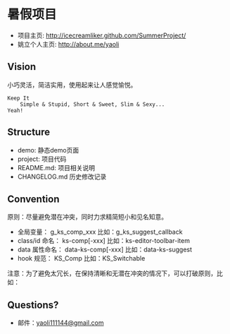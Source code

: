 ﻿暑假项目
=======================================
 - 项目主页: <http://icecreamliker.github.com/SummerProject/>
 - 姚立个人主页: <http://about.me/yaoli>



 Vision
--------
小巧灵活，简洁实用，使用起来让人感觉愉悦。

    Keep It
        Simple & Stupid, Short & Sweet, Slim & Sexy...
    Yeah!


 Structure
-----------
 - demo:            静态demo页面
 - project:         项目代码
 - README.md:       项目相关说明
 - CHANGELOG.md     历史修改记录


 Convention
------------
原则：尽量避免潜在冲突，同时力求精简短小和见名知意。

 - 全局变量：       g_ks_comp_xxx        比如：g_ks_suggest_callback
 - class/id 命名： ks-comp[-xxx]        比如：ks-editor-toolbar-item
 - data 属性命名：  data-ks-comp[-xxx]   比如：data-ks-suggest
 - hook 规范：     KS_Comp              比如：KS_Switchable

注意：为了避免太冗长，在保持清晰和无潜在冲突的情况下，可以打破原则，比如：
    <div class="KS_Widget" data-widget-type="Tabs" data-widget-config="{...}">


Questions?
----------
 - 邮件：<yaoli111144@gmail.com>

